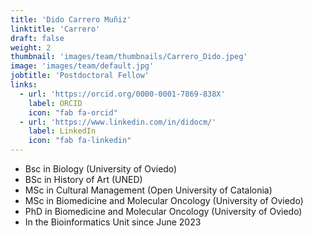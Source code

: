 ```yaml
---
title: 'Dido Carrero Muñiz'
linktitle: 'Carrero'
draft: false
weight: 2
thumbnail: 'images/team/thumbnails/Carrero_Dido.jpeg'
image: 'images/team/default.jpg'
jobtitle: 'Postdoctoral Fellow'
links:
  - url: 'https://orcid.org/0000-0001-7869-838X'
    label: ORCID
    icon: "fab fa-orcid"
  - url: 'https://www.linkedin.com/in/didocm/'
    label: LinkedIn
    icon: "fab fa-linkedin"
---
```


- Bsc in Biology (University of Oviedo)
- BSc in History of Art (UNED)
- MSc in Cultural Management (Open University of Catalonia)
- MSc in Biomedicine and Molecular Oncology (University of Oviedo)
- PhD in Biomedicine and Molecular Oncology (University of Oviedo)
- In the Bioinformatics Unit since June 2023
